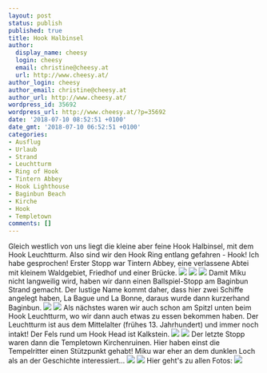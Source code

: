 ```yaml
---
layout: post
status: publish
published: true
title: Hook Halbinsel
author:
  display_name: cheesy
  login: cheesy
  email: christine@cheesy.at
  url: http://www.cheesy.at/
author_login: cheesy
author_email: christine@cheesy.at
author_url: http://www.cheesy.at/
wordpress_id: 35692
wordpress_url: http://www.cheesy.at/?p=35692
date: '2018-07-10 08:52:51 +0100'
date_gmt: '2018-07-10 06:52:51 +0100'
categories:
- Ausflug
- Urlaub
- Strand
- Leuchtturm
- Ring of Hook
- Tintern Abbey
- Hook Lighthouse
- Baginbun Beach
- Kirche
- Hook
- Templetown
comments: []
---
```

Gleich westlich von uns liegt die kleine aber feine Hook Halbinsel, mit dem Hook Leuchtturm. Also sind wir den Hook Ring entlang gefahren - Hook! Ich habe gesprochen!
Erster Stopp war Tintern Abbey, eine verlassene Abtei mit kleinem Waldgebiet, Friedhof und einer Brücke.
![](http://www.cheesy.at/wp-content/uploads/02Hook-009.jpg)
![](http://www.cheesy.at/wp-content/uploads/02Hook-013.jpg)
![](http://www.cheesy.at/wp-content/uploads/02Hook-024.jpg)
Damit Miku nicht langweilig wird, haben wir dann einen Ballspiel-Stopp am Baginbun Strand gemacht. Der lustige Name kommt daher, dass hier zwei Schiffe angelegt haben, La Bague und La Bonne, daraus wurde dann kurzerhand Baginbun.
![](http://www.cheesy.at/wp-content/uploads/02Hook-031.jpg)
![](http://www.cheesy.at/wp-content/uploads/02Hook-036.jpg)
Als nächstes waren wir auch schon am Spitzl unten beim Hook Leuchtturm, wo wir dann auch etwas zu essen bekommen haben. Der Leuchtturm ist aus dem Mittelalter (frühes 13. Jahrhundert) und immer noch intakt! Der Fels rund um Hook Head ist Kalkstein.
![](http://www.cheesy.at/wp-content/uploads/02Hook-047.jpg)
![](http://www.cheesy.at/wp-content/uploads/02Hook-055.jpg)
Der letzte Stopp waren dann die Templetown Kirchenruinen. Hier haben einst die Tempelritter einen Stützpunkt gehabt! Miku war eher an dem dunklen Loch als an der Geschichte interessiert...
![](http://www.cheesy.at/wp-content/uploads/02Hook-063.jpg)
![](http://www.cheesy.at/wp-content/uploads/02Hook-067.jpg)
Hier geht's zu allen Fotos:
[![](http://www.cheesy.at/wp-content/uploads/02Hook-069.jpg)](http://www.cheesy.at/fotos/urlaub/wexford/tag-2-hook-halbinsel/)
